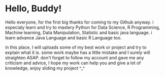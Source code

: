 # Hello, Buddy!
Hello everyone, for the first big thanks for coming to my Github anyway. i especialy learn and try to mastery Python for Data Science, R Programming, Machine learning, Data Manipulation, Statistic and basic java language. i learn advance Java Language and basic R Language too.

in this place, I will uploads some of my best work or project and try to explain what it is. some work maybe has a little mistake and I surely will straighten ASAP. don't forget to follow my account and gave me any criticism and advice, I hope my work can help you and give a lot of knowledge, enjoy sliding my project ^_^
